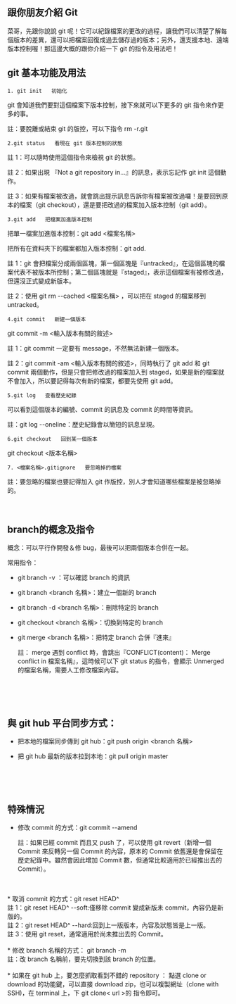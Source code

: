 ## 跟你朋友介紹 Git


菜哥，先跟你說說 git 呢！它可以紀錄檔案的更改的過程，讓我們可以清楚了解每個版本的差異，還可以把檔案回復成過去儲存過的版本；另外，還支援本地、遠端版本控制喔！那這邊大概的跟你介紹一下 git 的指令及用法吧！

## git 基本功能及用法
```
1. git init   初始化
```
git 會知道我們要對這個檔案下版本控制，接下來就可以下更多的 git 指令來作更多的事。

  註：要脫離或結束 git 的版控，可以下指令 rm -r.git

```
2.git status   看現在 git 版本控制的狀態
```
註 1：可以隨時使用這個指令來檢視 git 的狀態。

註 2：如果出現 『Not a git repository in…』的訊息，表示忘記作 git init 這個動作。

註 3：如果有檔案被改過，就會跳出提示訊息告訴你有檔案被改過囉！是要回到原本的檔案（git checkout），還是要把改過的檔案加入版本控制（git add）。

```
3.git add   把檔案加進版本控制
```
把單一檔案加進版本控制：git add <檔案名稱>

把所有在資料夾下的檔案都加入版本控制：git add.

註 1：git 會把檔案分成兩個區塊，第一個區塊是『untracked』，在這個區塊的檔案代表不被版本所控制；第二個區塊就是『staged』，表示這個檔案有被修改過，但還沒正式變成新版本。

註 2：使用 git rm --cached <檔案名稱> ，可以把在 staged 的檔案移到 untracked。
```
4.git commit   新建一個版本
```
git commit -m <輸入版本有關的敘述>

註 1：git commit 一定要有 message，不然無法新建一個版本。

註 2：git commit -am <輸入版本有關的敘述>，同時執行了 git add 和 git commit 兩個動作，但是只會把修改過的檔案加入到 staged，如果是新的檔案就不會加入，所以要記得每次有新的檔案，都要先使用 git add。
```
5.git log   查看歷史紀錄
```
可以看到這個版本的編號、commit 的訊息及 commit 的時間等資訊。

註：git log --oneline：歷史紀錄會以簡短的訊息呈現。
```
6.git checkout   回到某一個版本
```
git checkout <版本名稱> 

```
7. <檔案名稱>.gitignore   要忽略掉的檔案
```
註：要忽略的檔案也要記得加入 git 作版控，別人才會知道哪些檔案是被忽略掉的。
<br>
<br>
<br>

## branch的概念及指令
概念：可以平行作開發＆修 bug，最後可以把兩個版本合併在一起。

常用指令：
* git branch -v ：可以確認 branch 的資訊
* git branch <branch 名稱>：建立一個新的 branch
* git branch -d <branch 名稱>：刪除特定的 branch
* git checkout <branch 名稱>：切換到特定的 branch
* git merge <branch 名稱>：把特定 branch 合併『進來』
   
    註：
merge 遇到 conflict 時，會跳出『CONFLICT(content)： Merge conflict in 檔案名稱』，這時候可以下 git status 的指令，會顯示 Unmerged 的檔案名稱，需要人工修改檔案內容。
<br>
<br>
<br>

## 與 git hub 平台同步方式：
* 把本地的檔案同步傳到 git hub：git push origin <branch 名稱>

* 把 git hub 最新的版本拉到本地：git pull origin master
<br>
<br>
<br>

## 特殊情況
* 修改 commit 的方式：git commit --amend
  
  註：如果已經 commit 而且又 push 了，可以使用 git revert（新增一個 Commit 來反轉另一個 Commit 的內容，原本的 Commit 依舊還是會保留在歷史紀錄中。雖然會因此增加 Commit 數，但通常比較適用於已經推出去的 Commit）。
<br>
<br>
* 取消 commit 的方式：git reset HEAD^ 
  <br>
  註 1：git reset HEAD^ --soft:僅移除 commit 變成新版未 commit，內容仍是新版的。
  <br>
  註 2：git reset HEAD^ --hard:回到上一版版本，內容及狀態皆是上一版。
  <br>
  註 3：使用 git reset，通常適用於尚未推出去的 Commit。
<br>
<br>
* 修改 branch 名稱的方式： git branch -m <branch 名稱>
  <br>
  註：改 branch 名稱前，要先切換到該 branch 的位置。
<br>
<br>
* 如果在 git hub 上，要怎麼抓取看到不錯的 repository ： 點選 clone or download 的功能鍵，可以直接 download zip，也可以複製網址（clone with SSH)，在 terminal 上，下 git clone< url >的 指令即可。
